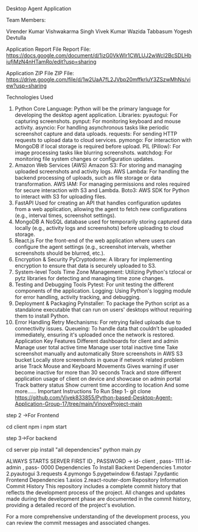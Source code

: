 Desktop Agent Application


Team Members:

Virender Kumar
Vishwakarma Singh
Vivek Kumar
Wazida Tabbasum
Yogesh Devtulla


Application Report File
Report File: https://docs.google.com/document/d/1izG0VkWIr1CWLUJ2wWcI2BcSDLHbiufjMzN4nHTamRo/edit?usp=sharing

Application ZIP File
ZIP File: https://drive.google.com/file/d/1w2UaA7fL2JVbp20mffkrIuY3ZSzwMhNs/view?usp=sharing

Technologies Used
1. Python
Core Language: Python will be the primary language for developing the desktop agent application.
Libraries:
pyautogui: For capturing screenshots.
pynput: For monitoring keyboard and mouse activity.
asyncio: For handling asynchronous tasks like periodic screenshot capture and data uploads.
requests: For sending HTTP requests to upload data to cloud services.
pymongo: For interaction with MongoDB if local storage is required before upload.
PIL (Pillow): For image processing tasks like blurring screenshots.
watchdog: For monitoring file system changes or configuration updates.
2. Amazon Web Services (AWS)
Amazon S3: For storing and managing uploaded screenshots and activity logs.
AWS Lambda: For handling the backend processing of uploads, such as file storage or data transformation.
AWS IAM: For managing permissions and roles required for secure interaction with S3 and Lambda.
Boto3: AWS SDK for Python to interact with S3 for uploading files.
3. FastAPI
Used for creating an API that handles configuration updates from a web application, allowing the agent to fetch new configurations (e.g., interval times, screenshot settings).
4. MongoDB
A NoSQL database used for temporarily storing captured data locally (e.g., activity logs and screenshots) before uploading to cloud storage.
5. React.js
For the front-end of the web application where users can configure the agent settings (e.g., screenshot intervals, whether screenshots should be blurred, etc.).
6. Encryption & Security
PyCryptodome: A library for implementing encryption to ensure that data is securely uploaded to S3.
7. System-level Tools
Time Zone Management: Utilizing Python's tzlocal or pytz libraries for detecting and managing time zone changes.
8. Testing and Debugging Tools
Pytest: For unit testing the different components of the application.
Logging: Using Python's logging module for error handling, activity tracking, and debugging.
9. Deployment & Packaging
PyInstaller: To package the Python script as a standalone executable that can run on users' desktops without requiring them to install Python.
10. Error Handling
Retry Mechanisms: For retrying failed uploads due to connectivity issues.
Queueing: To handle data that couldn’t be uploaded immediately, ensuring it's uploaded once the network is restored.
Application Key Features
Different dashboards for client and admin
Manage user total active time
Manage user total inactive time
Take screenshot manually and automatically
Store screenshots in AWS S3 bucket
Locally store screenshots in queue if network related problem arise
Track Mouse and Keyboard Movements
Gives warning if user become inactive for more than 30 seconds
Track and store different application usage of client on device and showcase on admin portal
Track battery status
Show current time according to location
And some more......
Important Instructions To Run
Step 1- git clone https://github.com/Vivek833855/Python-based-Desktop-Agent-Application-Group-17/tree/main/VinoveProject-main

step 2 ->For Frontend

cd client
npm i
npm start

step 3->For backend

cd server
pip install "all dependencies"
python main.py

ALWAYS STARTS SERVER FIRST
ID , PASSWORD ->
id- client , pass- 1111
id- admin , pass- 0000
Dependencies To Install
Backent Dependencies
1.motor
2.pyautogui
3.requests
4.pymongo
5.pygetwindow
6.fastapi
7.pydantic
Frontend Dependencies
1.axios
2.react-router-dom
Repository Information
Commit History
This repository includes a complete commit history that reflects the development process of the project. All changes and updates made during the development phase are documented in the commit history, providing a detailed record of the project's evolution.

For a more comprehensive understanding of the development process, you can review the commit messages and associated changes.
